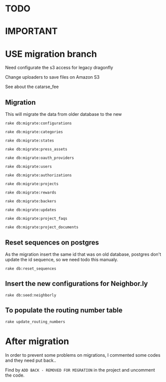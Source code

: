 # TODO

# IMPORTANT

# USE migration branch

Need configurate the s3 access for legacy dragonfly

Change uploaders to save files on Amazon S3

See about the catarse_fee


## Migration

This will migrate the data from older database to the new
	
	rake db:migrate:configurations
	
	rake db:migrate:categories
	
	rake db:migrate:states
	
	rake db:migrate:press_assets
	
	rake db:migrate:oauth_providers
		
	rake db:migrate:users
	
	rake db:migrate:authorizations
	
	rake db:migrate:projects
	
	rake db:migrate:rewards
	
	rake db:migrate:backers
	
	rake db:migrate:updates
	
	rake db:migrate:project_faqs
	
	rake db:migrate:project_documents


## Reset sequences on postgres

As the migration insert the same id that was on old database, postgres don't update the id sequence, so we need todo this manualy.

	rake db:reset_sequences

## Insert the new configurations for Neighbor.ly

	rake db:seed:neighborly


## To populate the routing number table


	rake update_routing_numbers

# After migration

In order to prevent some problems on migrations, I commented some codes and they need put back..

Find by `ADD BACK - REMOVED FOR MIGRATION` in the project and uncomment the code.


